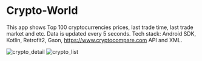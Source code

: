 # Crypto-World
This app shows Top 100 cryptocurrencies prices, last trade time, last trade market and etc. Data is updated every 5 seconds.
Tech stack: Android SDK, Kotlin, Retrofit2, Gson, https://www.cryptocompare.com API and XML.


 ![crypto_detail](https://user-images.githubusercontent.com/96684932/213436658-ad528e76-8c3e-479d-add9-572d35971328.png) ![crypto_list](https://user-images.githubusercontent.com/96684932/213436321-3043bdf4-d3dc-4937-951d-7f5bb4896a92.png)
